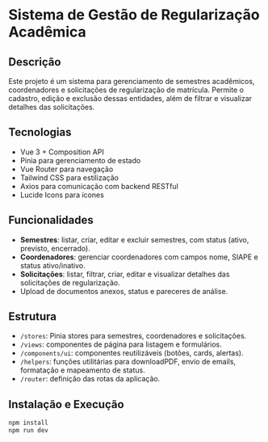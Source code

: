 # Sistema de Gestão de Regularização Acadêmica

## Descrição

Este projeto é um sistema para gerenciamento de semestres acadêmicos, coordenadores e solicitações de regularização de matrícula. Permite o cadastro, edição e exclusão dessas entidades, além de filtrar e visualizar detalhes das solicitações.

## Tecnologias

- Vue 3 + Composition API
- Pinia para gerenciamento de estado
- Vue Router para navegação
- Tailwind CSS para estilização
- Axios para comunicação com backend RESTful
- Lucide Icons para ícones

## Funcionalidades

- **Semestres**: listar, criar, editar e excluir semestres, com status (ativo, previsto, encerrado).
- **Coordenadores**: gerenciar coordenadores com campos nome, SIAPE e status ativo/inativo.
- **Solicitações**: listar, filtrar, criar, editar e visualizar detalhes das solicitações de regularização.
- Upload de documentos anexos, status e pareceres de análise.

## Estrutura

- `/stores`: Pinia stores para semestres, coordenadores e solicitações.
- `/views`: componentes de página para listagem e formulários.
- `/components/ui`: componentes reutilizáveis (botões, cards, alertas).
- `/helpers`: funções utilitárias para downloadPDF, envio de emails, formatação e mapeamento de status.
- `/router`: definição das rotas da aplicação.

## Instalação e Execução

```bash
npm install
npm run dev
```
